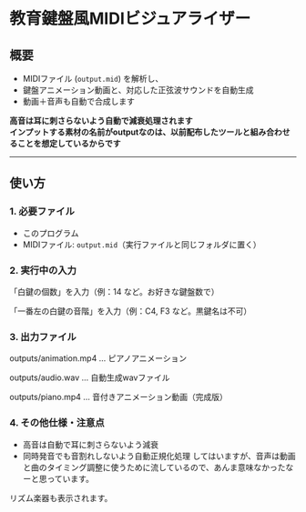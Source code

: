 # 教育鍵盤風MIDIビジュアライザー

## 概要

- MIDIファイル (`output.mid`) を解析し、
- 鍵盤アニメーション動画と、対応した正弦波サウンドを自動生成
- 動画＋音声も自動で合成します

**高音は耳に刺さらないよう自動で減衰処理されます**  
**インプットする素材の名前がoutputなのは、以前配布したツールと組み合わせることを想定しているからです**  

---

## 使い方

### 1. 必要ファイル

- このプログラム
- MIDIファイル: `output.mid`（実行ファイルと同じフォルダに置く）

### 2. 実行中の入力
「白鍵の個数」を入力（例：14 など。お好きな鍵盤数で）

「一番左の白鍵の音階」を入力（例：C4, F3 など。黒鍵名は不可）

### 3. 出力ファイル
outputs/animation.mp4 … ピアノアニメーション

outputs/audio.wav … 自動生成wavファイル

outputs/piano.mp4 … 音付きアニメーション動画（完成版）

### 4. その他仕様・注意点
- 高音は自動で耳に刺さらないよう減衰
- 同時発音でも音割れしないよう自動正規化処理
してはいますが、音声は動画と曲のタイミング調整に使うために流しているので、あんま意味なかったなーと思っています。

リズム楽器も表示されます。
